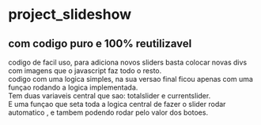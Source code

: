 # project_slideshow
## com codigo puro e 100% reutilizavel 
codigo de facil uso, para adiciona novos sliders basta colocar novas divs com imagens que o javascript faz todo o resto. <br>
codigo com uma logica simples, na sua versao final ficou apenas com uma funçao rodando a logica implementada. <br>
Tem duas variaveis central que sao: totalslider e currentslider. <br>
E uma funçao que seta toda a logica central de fazer o slider rodar automatico , e tambem podendo rodar pelo valor dos botoes.
